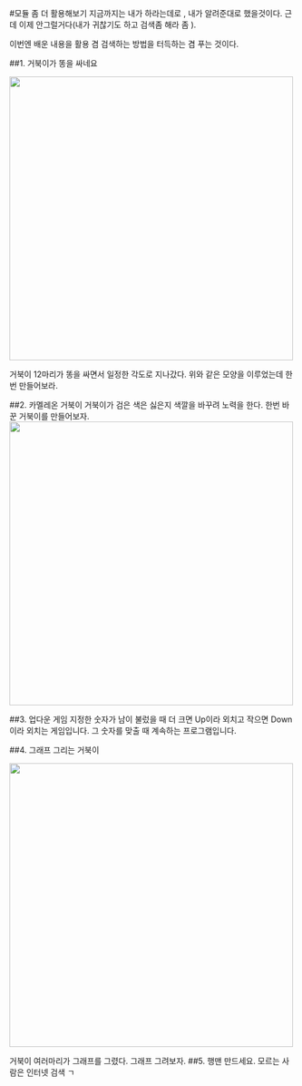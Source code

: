 #모듈 좀 더 활용해보기
지금까지는 내가 하라는데로 , 내가 알려준대로 했을것이다. 근데 이제 안그럴거다(내가 귀찮기도 하고 검색좀 해라 좀 ).

이번엔 배운 내용을 활용 겸 검색하는 방법을 터득하는 겸 푸는 것이다.

##1. 거북이가 똥을 싸네요

<img src="https://github.com/MaseKor/Aperture2016/blob/master/Pictures/%EC%88%98%EC%97%85%EC%9E%90%EB%A3%8C/%EC%8A%A4%ED%81%AC%EB%A6%B0%EC%83%B7%202016-06-14%20%EC%98%A4%EC%A0%84%208.52.03.png?raw=true" width="500" height="500">

거북이 12마리가 똥을 싸면서 일정한 각도로 지나갔다. 위와 같은 모양을 이루었는데 한번 만들어보라.

##2. 카멜레온 거북이
거북이가 검은 색은 싫은지 색깔을 바꾸려 노력을 한다. 한번 바꾼 거북이를 만들어보자.
<img src="https://github.com/MaseKor/Aperture2016/blob/master/Pictures/%EC%88%98%EC%97%85%EC%9E%90%EB%A3%8C/%EC%8A%A4%ED%81%AC%EB%A6%B0%EC%83%B7%202016-06-14%20%EC%98%A4%ED%9B%84%202.38.17.png?raw=true" width="500" height="500">

##3. 업다운 게임
지정한 숫자가 남이 불렀을  때 더 크면 Up이라 외치고 작으면 Down이라 외치는 게임입니다. 그 숫자를 맞출 때 계속하는 프로그램입니다.

##4. 그래프 그리는 거북이

<img src="https://github.com/MaseKor/Aperture2016/blob/master/Pictures/%EC%88%98%EC%97%85%EC%9E%90%EB%A3%8C/KakaoTalk_Photo_2016-06-14-19-46-37.jpeg?raw=true" width="500" height="500">


거북이 여러마리가 그래프를 그렸다. 그래프 그려보자.
##5. 행맨
만드세요. 모르는 사람은 인터넷 검색 ㄱ